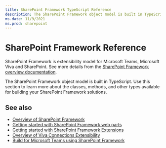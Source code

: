```yaml
---
title: SharePoint Framework TypeScript Reference
description: The SharePoint Framework object model is built in TypeScript. 
ms.date: 11/9/2021
ms.prod: sharepoint
---
```


# SharePoint Framework Reference

SharePoint Framework is extensibility model for Microsoft Teams, Microsoft Viva and SharePoint. See more details from the [SharePoint Framework overview documentation](https://aka.ms/spfx).

The SharePoint Framework object model is built in TypeScript. Use this section to learn more about the classes, methods, and other types available for building your SharePoint Framework solutions.

## See also

- [Overview of SharePoint Framework](https://docs.microsoft.com/sharepoint/dev/spfx/sharepoint-framework-overview)
- [Getting started with SharePoint Framework web parts](https://docs.microsoft.com/sharepoint/dev/spfx/web-parts/get-started/build-a-hello-world-web-part)
- [Getting started with SharePoint Framework Extensions](https://docs.microsoft.com/sharepoint/dev/spfx/extensions/get-started/build-a-hello-world-extension)
- [Overview of Viva Connections Extensibility](https://docs.microsoft.com/en-us/sharepoint/dev/spfx/viva/overview-viva-connections)
- [Build for Microsoft Teams using SharePoint Framework](https://docs.microsoft.com/en-us/sharepoint/dev/spfx/build-for-teams-overview)